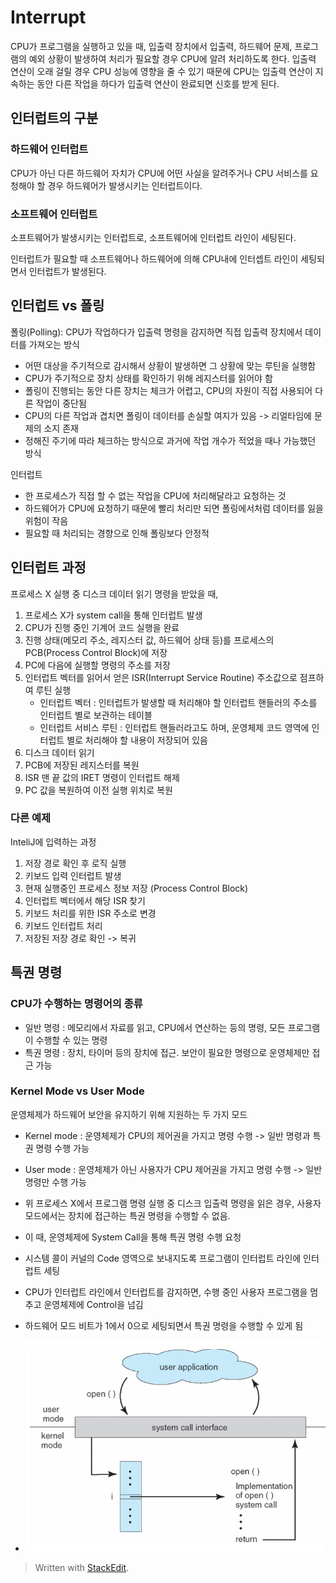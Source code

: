 ﻿# Interrupt
CPU가 프로그램을 실행하고 있을 때, 입출력 장치에서 입출력, 하드웨어 문제, 프로그램의 예외 상황이 발생하여 처리가 필요할 경우 CPU에 알려 처리하도록 한다. 입출력 연산이 오래 걸릴 경우 CPU 성능에 영향을 줄 수 있기 때문에 CPU는 입출력 연산이 지속하는 동안 다른 작업을 하다가 입출력 연산이 완료되면 신호를 받게 된다.

## 인터럽트의 구분
### 하드웨어 인터럽트
CPU가 아닌 다른 하드웨어 자치가 CPU에 어떤 사실을 알려주거나 CPU 서비스를 요청해야 할 경우 하드웨어가 발생시키는 인터럽트이다.

### 소프트웨어 인터럽트
소프트웨어가 발생시키는 인터럽트로, 소프트웨어에 인터럽트 라인이 세팅된다.

인터럽트가 필요할 때 소프트웨어나 하드웨어에 의해 CPU내에 인터셉트 라인이 세팅되면서 인터럽트가 발생된다.

## 인터럽트 vs 폴링
폴링(Polling): CPU가 작업하다가 입출력 명령을 감지하면 직접 입출력 장치에서 데이터를 가져오는 방식
- 어떤 대상을 주기적으로 감시해서 상황이 발생하면 그 상황에 맞는 루틴을 실행함
- CPU가 주기적으로 장치 상태를 확인하기 위해 레지스터를 읽어야 함
- 폴링이 진행되는 동안 다른 장치는 체크가 어렵고, CPU의 자원이 직접 사용되어 다른 작업이 중단됨
- CPU의 다른 작업과 겹치면 폴링이 데이터를 손실할 여지가 있음 -> 리얼타임에 문제의 소지 존재
- 정해진 주기에 따라 체크하는 방식으로 과거에 작업 개수가 적었을 때나 가능했던 방식

인터럽트
- 한 프로세스가 직접 할 수 없는 작업을 CPU에 처리해달라고 요청하는 것
- 하드웨어가 CPU에 요청하기 때문에 빨리 처리만 되면 폴링에서처럼 데이터를 잃을 위험이 작음
- 필요할 때 처리되는 경향으로 인해 폴링보다 안정적

## 인터럽트 과정
프로세스 X 실행 중 디스크 데이터 읽기 명령을 받았을 때,
1. 프로세스 X가 system call을 통해 인터럽트 발생
2. CPU가 진행 중인 기계어 코드 실행을 완료
3. 진행 상태(메모리 주소, 레지스터 값, 하드웨어 상태 등)를 프로세스의 PCB(Process Control Block)에 저장
4. PC에 다음에 실행할 명령의 주소를 저장
5. 인터럽트 벡터를 읽어서 얻은 ISR(Interrupt Service Routine) 주소값으로 점프하여 루틴 실행
	- 인터럽트 벡터 : 인터럽트가 발생할 때 처리해야 할 인터럽트 핸들러의 주소를 인터럽트 별로 보관하는 테이블
	- 인터럽트 서비스 루틴 : 인터럽트 핸들러라고도 하며, 운영체제 코드 영역에 인터럽트 별로 처리해야 할 내용이 저장되어 있음
6. 디스크 데이터 읽기
7. PCB에 저장된 레지스터를 복원
8. ISR 맨 끝 값의 IRET 명령이 인터럽트 해제
9. PC 값을 복원하여  이전 실행 위치로 복원

### 다른 예제
InteliJ에 입력하는 과정
1. 저장 경로 확인 후 로직 실행
2. 키보드 입력 인터럽트 발생
3. 현재 실행중인 프로세스 정보 저장 (Process Control Block)
4. 인터럽트 벡터에서 해당 ISR 찾기
5. 키보드 처리를 위한 ISR 주소로 변경
6. 키보드 인터럽트 처리
7. 저장된 저장 경로 확인 -> 복귀

## 특권 명령
### CPU가 수행하는 명령어의 종류
- 일반 명령 : 메모리에서 자료를 읽고, CPU에서 연산하는 등의 명령, 모든 프로그램이 수행할 수 있는 명령
- 특권 명령 : 장치, 타이머 등의 장치에 접근. 보안이 필요한 명령으로 운영체제만 접근 가능

### Kernel Mode vs User Mode
운영체제가 하드웨어 보안을 유지하기 위해 지원하는 두 가지 모드
- Kernel mode : 운영체제가 CPU의 제어권을 가지고 명령 수행 -> 일반 명령과 특권 명령 수행 가능
- User mode : 운영체제가 아닌 사용자가 CPU 제어권을 가지고 명령 수행 -> 일반 명령만 수행 가능

- 위 프로세스 X에서 프로그램 명령 실행 중 디스크 입출력 명령을 읽은 경우, 사용자 모드에서는 장치에 접근하는 특권 명령을 수행할 수 없음. 
- 이 때, 운영체제에 System Call을 통해 특권 명령 수행 요청
- 시스템 콜이 커널의 Code 영역으로 보내지도록 프로그램이 인터럽트 라인에 인터럽트 세팅
- CPU가 인터럽트 라인에서 인터럽트를 감지하면, 수행 중인 사용자 프로그램을 멈추고 운영체제에 Control을 넘김
- 하드웨어 모드 비트가 1에서 0으로 세팅되면서 특권 명령을 수행할 수 있게 됨

- ![system call](/sejigner/img/os/interrupt/1.jpg)
> Written with [StackEdit](https://stackedit.io/).
